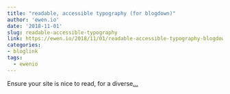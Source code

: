 ```yaml
---
title: "readable, accessible typography (for blogdown)"
author: 'ewen.io'
date: '2018-11-01'
slug: readable-accessible-typography
link: https://ewen.io/2018/11/01/readable-accessible-typography-blogdown/
categories:
- bloglink
tags:
  - ewenio
---
```


Ensure your site is nice to read, for a diverse[... <i class="fas fa-external-link-alt"></i>](https://ewen.io/2018/11/01/readable-accessible-typography-blogdown/)

